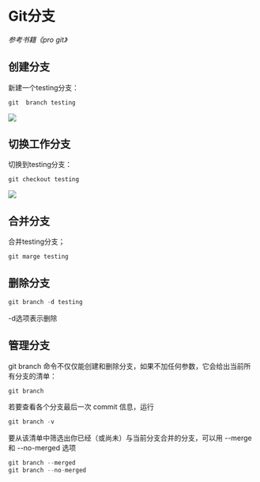# Git分支
*参考书籍《pro git》*
## 创建分支
新建一个testing分支：
```c
git  branch testing 
```
![](https://pic3.58cdn.com.cn/nowater/webim/big/n_v271c4fc22248b4904be523f1ebd68701a.png)
## 切换工作分支
切换到testing分支：
```c
git checkout testing
```
![](https://pic3.58cdn.com.cn/nowater/webim/big/n_v29bc3b33c7de7486c82c86736eab5613c.png)
## 合并分支
合并testing分支；
```c
git marge testing
```
## 删除分支
```c
git branch -d testing
```
-d选项表示删除
## 管理分支
git branch 命令不仅仅能创建和删除分支，如果不加任何参数，它会给出当前所有分支的清单：
```c
git branch
```
若要查看各个分支最后一次 commit 信息，运行
```c
git branch -v
```
要从该清单中筛选出你已经（或尚未）与当前分支合并的分支，可以用 --merge 和 --no-merged 选项
```c
git branch --merged
git branch --no-merged
```
